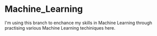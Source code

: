 # Machine_Learning

I'm using this branch to enchance my skills in Machine Learning through practising various Machine Learning techiniques here.